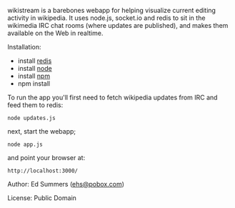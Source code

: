 wikistream is a barebones webapp for helping visualize current editing
activity in wikipedia. It uses node.js, socket.io and redis to sit in the
wikimedia IRC chat rooms (where updates are published), and makes them available
on the Web in realtime.

Installation:

* install [redis](http://redis.io)
* install [node](http://node.io)
* install [npm](http://npmjs.org/)
* npm install

To run the app you'll first need to fetch wikipedia updates from IRC and 
feed them to redis:

    node updates.js

next, start the webapp;

    node app.js

and point your browser at:

    http://localhost:3000/

Author: Ed Summers (ehs@pobox.com)

License: Public Domain
